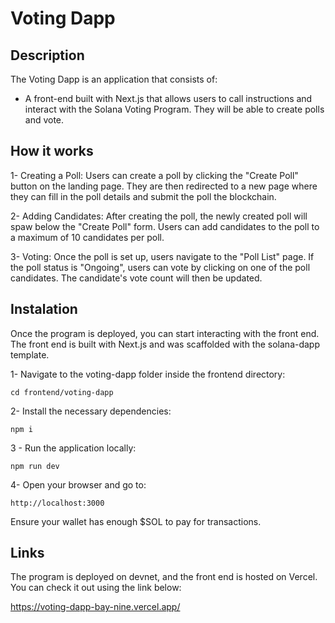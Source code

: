 # Voting Dapp

## Description

The Voting Dapp is an application that consists of:

- A front-end built with Next.js that allows users to call instructions and
  interact with the Solana Voting Program. They will be able to create polls and
  vote.

## How it works

1- Creating a Poll: Users can create a poll by clicking the "Create Poll" button
on the landing page. They are then redirected to a new page where they can fill
in the poll details and submit the poll the blockchain.

2- Adding Candidates: After creating the poll, the newly created poll will spaw
below the "Create Poll" form. Users can add candidates to the poll to a maximum
of 10 candidates per poll.

3- Voting: Once the poll is set up, users navigate to the "Poll List" page. If
the poll status is "Ongoing", users can vote by clicking on one of the poll
candidates. The candidate's vote count will then be updated.

## Instalation

Once the program is deployed, you can start interacting with the front end. The
front end is built with Next.js and was scaffolded with the solana-dapp
template.

1- Navigate to the voting-dapp folder inside the frontend directory:

`cd frontend/voting-dapp`

2- Install the necessary dependencies:

`npm i`

3 - Run the application locally:

`npm run dev`

4- Open your browser and go to:

`http://localhost:3000`

Ensure your wallet has enough $SOL to pay for transactions.

## Links

The program is deployed on devnet, and the front end is hosted on Vercel. You
can check it out using the link below:

https://voting-dapp-bay-nine.vercel.app/
